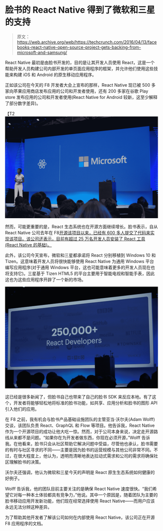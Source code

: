 # 脸书的 React Native 得到了微软和三星的支持 

> 原文：<https://web.archive.org/web/https://techcrunch.com/2016/04/13/facebooks-react-native-open-source-project-gets-backing-from-microsoft-and-samsung/>

React Native 最初是由脸书开发的，目的是让其开发人员使用 React，这是一个帮助开发人员构建公司内部开发的单页面应用程序的框架，并允许他们使用这些技能来构建 iOS 和 Android 的原生移动应用程序。

正如该公司在今天的 F8 开发者大会上宣布的那样，React Native 现已被 500 多家向苹果应用商店发布应用的公司和开发者使用，还有 200 多家在谷歌 Play store 发布应用的公司和开发者使用(React Native for Android 较新，这至少解释了部分数字差异)。

【T2![DSC05847](img/a64a3579ca70423e557f5604f84bf2c4.png)

然而，可能更重要的是，React 生态系统也在开源方面继续增长。脸书表示，自从 React Native 公司去年在 F8[开源该项目以来，已经有 600 多人提交了代码来实现该项目。该公司还表示，目前有超过 25 万名开发人员安装了 React 工具(React Native 的基础)。](https://web.archive.org/web/20221206132546/https://beta.techcrunch.com/2015/03/26/facebook-open-sources-react-native/)

此外，该公司今天宣布，微软和三星都承诺将 React 分别移植到 Windows 10 和 Tizen。这意味着开发人员将很快能够使用 React Native 为通用 Windows 平台编写应用程序(对于通用 Windows 平台，这也可能意味着更多的开发人员现在也将支持它)。三星基于 Tizen HTML5 的平台主要用于智能电视和智能手表，因此这也为这些应用程序开辟了一个新的市场。

[![DSC05841](img/ef29bc257cc9281668998c70865c9bfb.png)](https://web.archive.org/web/20221206132546/https://beta.techcrunch.com/wp-content/uploads/2016/04/dsc05841.jpg)

这已经是很多新闻了，但脸书自己也带来了自己的脸书 SDK 来反应本地。有了这个，开发者将能够轻松地将标准的脸书功能，如共享、应用分析和脸书的图形 API 引入他们的应用。

在 F8 之前，我有机会与脸书产品基础设施团队的主管亚当·沃尔夫(Adam Wolff)交谈，该团队负责 React、GraphQL 和 Flow 等项目。他告诉我，React Native 作为一个开源项目的成功让他大吃一惊。然而，对于公司本身来说，决定走开源路线从来都不是问题。“如果你在为开发者做东西，你现在必须开源，”Wolff 告诉我。在他看来，脸书只会从社区帮助它解决问题中受益，尽管他也承认，脸书需要的有时与社区寻求的不同——主要是因为脸书的运营规模与其他公司非常不同。不过，在很大程度上，他认为，透明而清晰地表达拉动式需求和公司的需求将确保社区理解脸书的决策。

沃尔夫还强调，他认为微软和三星今天的声明是 React 原生生态系统如何健康的好例子。

Wolff 告诉我，他的团队目前主要关注的是确保 React Native 速度很快。“我们希望它对每一种本土体验都具有竞争力，”他说。其中一个原因是，随着团队为主要的脸书移动应用开发新功能，他们现在经常选择使用 React Native——而用户应该永远无法分辨这种差异。

为了帮助其他开发者了解该公司如何在内部使用 React Native，该公司正在开源 F8 应用程序的文档。